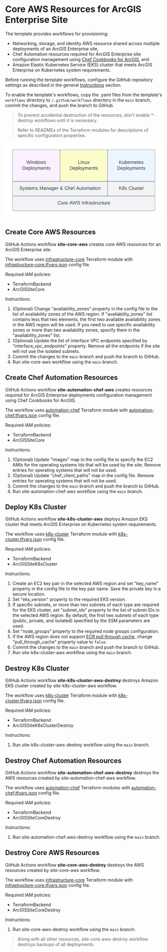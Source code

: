 # Core AWS Resources for ArcGIS Enterprise Site

The template provides workflows for provisioning:

* Networking, storage, and identity AWS resource shared across multiple deployments of an ArcGIS Enterprise site,
* Chef Automation resources required for ArcGIS Enterprise site configuration management using [Chef Cookbooks for ArcGIS](https://esri.github.io/arcgis-cookbook/), and
* Amazon Elastic Kubernetes Service (EKS) cluster that meets ArcGIS Enterprise on Kubernetes system requirements.

Before running the template workflows, configure the GitHub repository settings as described in the general [Instructions](../README.md#instructions) section.

To enable the template's workflows, copy the .yaml files from the template's `workflows` directory to `/.github/workflows` directory in the `main` branch, commit the changes, and push the branch to GitHub.

> To prevent accidental destruction of the resources, don't enable *-destroy workflows until it is necessary.

> Refer to READMEs of the Terraform modules for descriptions of specific configuration properties.

![Platform Dependencies](platform-dependencies.png "Platform Dependencies")  

## Create Core AWS Resources

GitHub Actions workflow **site-core-aws** creates core AWS resources for an ArcGIS Enterprise site.

The workflow uses [infrastructure-core](infrastructure-core/README.md) Terraform module with [infrastructure-core.tfvars.json](../../config/aws/arcgis-site-core/infrastructure-core.tfvars.json) config file.

Required IAM policies:

* TerraformBackend
* ArcGISSiteCore

Instructions:

1. (Optional) Change "availability_zones" property in the config file to the list of availability zones of the AWS region. If "availability_zones" list contains less that two elements, the first two available availability zones in the AWS region will be used. If you need to use specific availability zones or more than two availability zones, specify them in the "availability_zones" list.
2. (Optional) Update the list of interface VPC endpoints specified by "interface_vpc_endpoints" property. Remove all the endpoints if the site will not use the isolated subnets.
3. Commit the changes to the `main` branch and push the branch to GitHub.
4. Run site-core-aws workflow using the `main` branch.

## Create Chef Automation Resources

GitHub Actions workflow **site-automation-chef-aws** creates resources required for ArcGIS Enterprise deployments configuration management using Chef Cookbooks for ArcGIS.

The workflow uses [automation-chef](automation-chef/README.md) Terraform module with [automation-chef.tfvars.json](../../config/aws/arcgis-site-core/automation-chef.tfvars.json) config file.

Required IAM policies:

* TerraformBackend
* ArcGISSiteCore

Instructions:

1. (Optional) Update "images" map in the config file to specify the EC2 AMIs for the operating systems Ids that will be used by the site. Remove entries for operating systems that will not be used.
2. (Optional) Update "chef_client_paths" map in the config file. Remove entries for operating systems that will not be used.
3. Commit the changes to the `main` branch and push the branch to GitHub.
4. Run site-automation-chef-aws workflow using the `main` branch.

## Deploy K8s Cluster

GitHub Actions workflow **site-k8s-cluster-aws** deploys Amazon EKS cluster that meets ArcGIS Enterprise on Kubernetes system requirements.

The workflow uses [k8s-cluster](k8s-cluster/README.md) Terraform module with [k8s-cluster.tfvars.json](../../config/aws/arcgis-site-core/k8s-cluster.tfvars.json) config file.

Required IAM policies:

* TerraformBackend
* ArcGISSiteK8sCluster

Instructions:

1. Create an EC2 key pair in the selected AWS region and set "key_name" property in the config file to the key pair name. Save the private key in a secure location.
2. Set "eks_version" property to the required EKS version.
3. If specific subnets, or more than two subnets of each type are required for the EKS cluster, set "subnet_ids" property to the list of subnet IDs in the selected AWS region. By default, the first two subnets of each type (public, private, and isolated) specified by the SSM parameters are used.
4. Set "node_groups" property to the required node groups configuration.
5. If the AWS region does not support [ECR pull through cache](https://docs.aws.amazon.com/AmazonECR/latest/userguide/pull-through-cache.html), change "pull_through_cache" property value to `false`.
6. Commit the changes to the `main` branch and push the branch to GitHub.
7. Run site-k8s-cluster-aws workflow using the `main` branch.

## Destroy K8s Cluster

GitHub Actions workflow **site-k8s-cluster-aws-destroy** destroys Amazon EKS cluster created by site-k8s-cluster-aws workflow.

The workflow uses [k8s-cluster](k8s-cluster/README.md) Terraform module with [k8s-cluster.tfvars.json](../../config/aws/arcgis-site-core/k8s-cluster.tfvars.json) config file.

Required IAM policies:

* TerraformBackend
* ArcGISSiteK8sClusterDestroy

Instructions:

1. Run site-k8s-cluster-aws-destroy workflow using the `main` branch.

## Destroy Chef Automation Resources

GitHub Actions workflow **site-automation-chef-aws-destroy** destroys the AWS resources created by site-automation-chef-aws workflow.

The workflow uses [automation-chef](automation-chef/README.md) Terraform modules with [automation-chef.tfvars.json](../../config/aws/arcgis-site-core/automation-chef.tfvars.json) config file.

Required IAM policies:

* TerraformBackend
* ArcGISSiteCoreDestroy

Instructions:

1. Run site-automation-chef-aws-destroy workflow using the `main` branch.

## Destroy Core AWS Resources

GitHub Actions workflow **site-core-aws-destroy** destroys the AWS resources created by site-core-aws workflow.

The workflow uses [infrastructure-core](infrastructure-core/README.md) Terraform module with [infrastructure-core.tfvars.json](config/infrastructure-core.tfvars.json) config file.

Required IAM policies:

* TerraformBackend
* ArcGISSiteCoreDestroy

Instructions:

1. Run site-core-aws-destroy workflow using the `main` branch.

> Along with all other resources, site-core-aws-destroy workflow destroys backups of all deployments.
